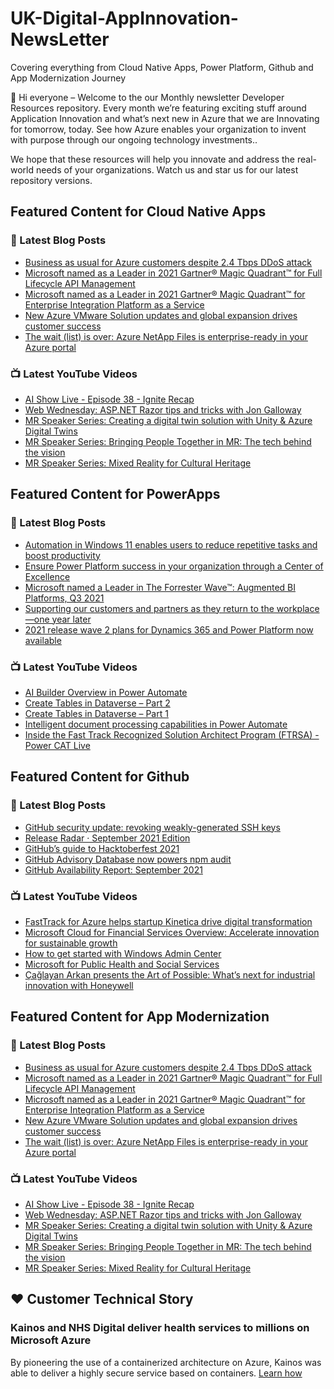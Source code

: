 # UK-Digital-AppInnovation-NewsLetter

Covering everything from Cloud Native Apps, Power Platform, Github and App Modernization Journey

👋 Hi everyone – Welcome to the our Monthly newsletter Developer Resources repository. Every month we’re featuring exciting stuff around Application Innovation and what’s next new in Azure that we are Innovating for tomorrow, today. See how Azure enables your organization to invent with purpose through our ongoing technology investments..


We hope that these resources will help you innovate and address the real-world needs of your organizations. Watch us and star us for our latest repository versions.

## Featured Content for Cloud Native Apps


### 📝 Latest Blog Posts

    
<!-- BLOGCNA:START -->
- [Business as usual for Azure customers despite 2.4 Tbps DDoS attack](https://azure.microsoft.com/blog/business-as-usual-for-azure-customers-despite-24-tbps-ddos-attack/)
- [Microsoft named as a Leader in 2021 Gartner® Magic Quadrant™ for Full Lifecycle API Management](https://azure.microsoft.com/blog/microsoft-named-as-a-leader-in-2021-gartner-magic-quadrant-for-full-lifecycle-api-management/)
- [Microsoft named as a Leader in 2021 Gartner® Magic Quadrant™ for Enterprise Integration Platform as a Service](https://azure.microsoft.com/blog/microsoft-named-as-a-leader-in-2021-gartner-magic-quadrant-for-enterprise-integration-platform-as-a-service/)
- [New Azure VMware Solution updates and global expansion drives customer success](https://azure.microsoft.com/blog/new-azure-vmware-solution-updates-and-global-expansion-drives-customer-success/)
- [The wait (list) is over: Azure NetApp Files is enterprise-ready in your Azure portal](https://azure.microsoft.com/blog/the-wait-list-is-over-azure-netapp-files-is-enterpriseready-in-your-azure-portal/)
<!-- BLOGCNA:END -->

### 📺 Latest YouTube Videos

 
<!-- YOUTUBECNA:START -->
- [AI Show Live - Episode 38 - Ignite Recap](https://www.youtube.com/watch?v=-yvD_diUFQQ)
- [Web Wednesday: ASP.NET Razor tips and tricks with Jon Galloway](https://www.youtube.com/watch?v=qEdVcTZH5bs)
- [MR Speaker Series: Creating a digital twin solution with Unity & Azure Digital Twins](https://www.youtube.com/watch?v=xzXd57RutrQ)
- [MR Speaker Series: Bringing People Together in MR: The tech behind the vision](https://www.youtube.com/watch?v=wjGEaaLWsLo)
- [MR Speaker Series: Mixed Reality for Cultural Heritage](https://www.youtube.com/watch?v=J7G2oj3rtGg)
<!-- YOUTUBECNA:END -->

##  Featured Content for PowerApps
### 📝 Latest Blog Posts
<!-- BLOGPOWER:START -->
- [Automation in Windows 11 enables users to reduce repetitive tasks and boost productivity](https://cloudblogs.microsoft.com/powerplatform/2021/10/04/automation-in-windows-11-enables-users-to-reduce-repetitive-tasks-and-boost-productivity/)
- [Ensure Power Platform success in your organization through a Center of Excellence](https://cloudblogs.microsoft.com/powerplatform/2021/09/20/ensure-power-platform-success-in-your-organization-through-a-center-of-excellence/)
- [Microsoft named a Leader in The Forrester Wave™: Augmented BI Platforms, Q3 2021](https://powerbi.microsoft.com/en-us/blog/microsoft-named-a-leader-in-the-forrester-wave-augmented-bi-platforms-q3-2021/)
- [Supporting our customers and partners as they return to the workplace—one year later](https://cloudblogs.microsoft.com/powerplatform/2021/07/15/supporting-our-customers-and-partners-as-they-return-to-the-workplace-one-year-later/)
- [2021 release wave 2 plans for Dynamics 365 and Power Platform now available](https://cloudblogs.microsoft.com/dynamics365/bdm/2021/07/15/2021-release-wave-2-plans-for-dynamics-365-and-power-platform-now-available/)
<!-- BLOGPOWER:END -->
 ### 📺 Latest YouTube Videos
    
<!-- YOUTUBEPOWER:START -->
- [AI Builder Overview in Power Automate](https://www.youtube.com/watch?v=D7p-sSauBTQ)
- [Create Tables in Dataverse – Part 2](https://www.youtube.com/watch?v=SCTSftWTTDc)
- [Create Tables in Dataverse – Part 1](https://www.youtube.com/watch?v=txHnZ7ZymEI)
- [Intelligent document processing capabilities in Power Automate](https://www.youtube.com/watch?v=xmMbXmceS2Y)
- [Inside the Fast Track Recognized Solution Architect Program (FTRSA) - Power CAT Live](https://www.youtube.com/watch?v=A1h2RnneOBA)
<!-- YOUTUBEPOWER:END -->

##  Featured Content for Github
### 📝 Latest Blog Posts
<!-- BLOGGITHUB:START -->
- [GitHub security update: revoking weakly-generated SSH keys](https://github.blog/2021-10-11-github-security-update-revoking-weakly-generated-ssh-keys/)
- [Release Radar · September 2021 Edition](https://github.blog/2021-10-08-release-radar-aug-2021/)
- [GitHub&#8217;s guide to Hacktoberfest 2021](https://github.blog/2021-10-07-githubs-guide-hacktoberfest-2021/)
- [GitHub Advisory Database now powers npm audit](https://github.blog/2021-10-07-github-advisory-database-now-powers-npm-audit/)
- [GitHub Availability Report: September 2021](https://github.blog/2021-10-06-github-availability-report-september-2021/)
<!-- BLOGGITHUB:END -->
### 📺 Latest YouTube Videos
<!-- YOUTUBEGITHUB:START -->
- [FastTrack for Azure helps startup Kinetica drive digital transformation](https://www.youtube.com/watch?v=lZ0yQtGnWe8)
- [Microsoft Cloud for Financial Services Overview: Accelerate innovation for sustainable growth](https://www.youtube.com/watch?v=qSmsfJ5ieZE)
- [How to get started with Windows Admin Center](https://www.youtube.com/watch?v=JQ1aHG8yZkQ)
- [Microsoft for Public Health and Social Services](https://www.youtube.com/watch?v=G31-XLmBb14)
- [Çağlayan Arkan presents the Art of Possible: What’s next for industrial innovation with Honeywell](https://www.youtube.com/watch?v=hZKC-V7vQhM)
<!-- YOUTUBEGITHUB:END -->
##  Featured Content for App Modernization
### 📝 Latest Blog Posts
<!-- BLOGAPPMOD:START -->
- [Business as usual for Azure customers despite 2.4 Tbps DDoS attack](https://azure.microsoft.com/blog/business-as-usual-for-azure-customers-despite-24-tbps-ddos-attack/)
- [Microsoft named as a Leader in 2021 Gartner® Magic Quadrant™ for Full Lifecycle API Management](https://azure.microsoft.com/blog/microsoft-named-as-a-leader-in-2021-gartner-magic-quadrant-for-full-lifecycle-api-management/)
- [Microsoft named as a Leader in 2021 Gartner® Magic Quadrant™ for Enterprise Integration Platform as a Service](https://azure.microsoft.com/blog/microsoft-named-as-a-leader-in-2021-gartner-magic-quadrant-for-enterprise-integration-platform-as-a-service/)
- [New Azure VMware Solution updates and global expansion drives customer success](https://azure.microsoft.com/blog/new-azure-vmware-solution-updates-and-global-expansion-drives-customer-success/)
- [The wait (list) is over: Azure NetApp Files is enterprise-ready in your Azure portal](https://azure.microsoft.com/blog/the-wait-list-is-over-azure-netapp-files-is-enterpriseready-in-your-azure-portal/)
<!-- BLOGAPPMOD:END -->
### 📺 Latest YouTube Videos
<!-- YOUTUBEAPPMOD:START -->
- [AI Show Live - Episode 38 - Ignite Recap](https://www.youtube.com/watch?v=-yvD_diUFQQ)
- [Web Wednesday: ASP.NET Razor tips and tricks with Jon Galloway](https://www.youtube.com/watch?v=qEdVcTZH5bs)
- [MR Speaker Series: Creating a digital twin solution with Unity & Azure Digital Twins](https://www.youtube.com/watch?v=xzXd57RutrQ)
- [MR Speaker Series: Bringing People Together in MR: The tech behind the vision](https://www.youtube.com/watch?v=wjGEaaLWsLo)
- [MR Speaker Series: Mixed Reality for Cultural Heritage](https://www.youtube.com/watch?v=J7G2oj3rtGg)
<!-- YOUTUBEAPPMOD:END -->


## ♥️ Customer Technical Story 

### Kainos and NHS Digital deliver health services to millions on Microsoft Azure

By pioneering the use of a containerized architecture on Azure, Kainos was able to deliver a highly secure service based on containers. [Learn how](https://customers.microsoft.com/en-us/story/1368348549535774520-kainos-and-nhs-digital-deliver-health-services-to-millions-on-microsoft-azure)

